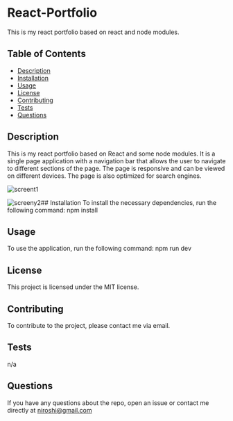 # React-Portfolio
This is my react portfolio based on react and node modules.

## Table of Contents
- [Description](#description)
- [Installation](#installation)
- [Usage](#usage)
- [License](#license)
- [Contributing](#contributing)
- [Tests](#tests)
- [Questions](#questions)

## Description
This is my react portfolio based on React and some node modules. It is a single page application with a navigation bar that allows the user to navigate to different sections of the page. The page is responsive and can be viewed on different devices. The page is also optimized for search engines.

![screent1
](https://github.com/Lotusniro/React-Portfolio/blob/main/screenshots/Screenshot%202024-03-02%20at%2016.37.32.png)

![screeny2
](https://github.com/Lotusniro/React-Portfolio/blob/main/screenshots/Screenshot%202024-03-02%20at%2016.37.44.png)## Installation
To install the necessary dependencies, run the following command:
npm install

## Usage
To use the application, run the following command:
npm run dev


## License
This project is licensed under the MIT license.

## Contributing
To contribute to the project, please contact me via email.

## Tests
n/a

## Questions
If you have any questions about the repo, open an issue or contact me directly at niroshi@gmail.com
